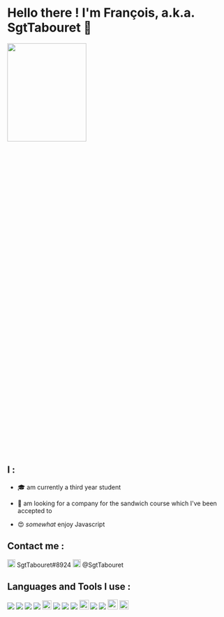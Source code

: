 # Hello there ! I'm François, a.k.a. SgtTabouret 👋 

<img src="https://media.giphy.com/media/Nx0rz3jtxtEre/giphy.gif" width="60%" height="24%" />


## I :
* 🎓 am currently a third year student 

* 🥪 am looking for a company for the sandwich course which I've been accepted to 

* 😍 *somewhat* enjoy Javascript 

## Contact me :

<img width='18px' src='https://simpleicons.org/icons/discord.svg'> SgtTabouret#8924 
[<img width='18px' src='https://simpleicons.org/icons/twitter.svg'>](https://twitter.com/SgtTabouret) @SgtTabouret 

## Languages and Tools I use :

<p>
<img src="https://img.icons8.com/color/24/000000/visual-studio-code-2019.png"/>
<img src="https://img.icons8.com/color/24/000000/javascript.png"/>
<img src="https://img.icons8.com/color/24/000000/nodejs.png"/>
<img src="https://img.icons8.com/color/24/000000/react-native.png"/>
<img width='21px' src='https://seeklogo.com/images/M/mocha-logo-66DA231220-seeklogo.com.png'>
<img src="https://img.icons8.com/color/24/000000/java-coffee-cup-logo.png"/>
<img src="https://img.icons8.com/ios/24/000000/postgreesql.png"/>
<img src="https://img.icons8.com/ios-filled/24/000000/mysql-logo.png"/>
<img width='22px' src="https://seeklogo.com/images/E/eslint-logo-4B5C528034-seeklogo.com.png"/>
<img src="https://img.icons8.com/color/24/000000/git.png"/>
<img src="https://img.icons8.com/color/24/000000/gitlab.png"/>
<img width='23px' src="https://img.icons8.com/material-outlined/48/000000/github.png"/>
<img width='21px' src='https://seeklogo.com/images/S/symfony-logo-AA34C8FC16-seeklogo.com.png'>
 
</p>
